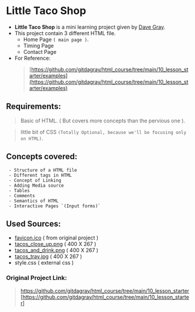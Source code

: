 # Little Taco Shop

- **Little Taco Shop** is a mini learning project given by [Dave Gray](https://github.com/gitdagray).
-  This project contain 3 different HTML file.
   - Home Page `( main page )`.
   - Timing Page
   - Contact Page
- For Reference:
    > [https://github.com/gitdagray/html_course/tree/main/10_lesson_starter/examples](https://github.com/gitdagray/html_course/tree/main/10_lesson_starter/examples)

## Requirements: 

> Basic of HTML. ( But covers more concepts than the pervious one ).

> little bit of CSS `(Totally Optional, because we'll be focusing only on HTML)`.

## Concepts covered:
```
 - Structure of a HTML file
 - Different tags in HTML
 - Concept of Linking
 - Adding Media source
 - Tables
 - Comments
 - Semantics of HTML
 - Interactive Pages `(Input forms)`
```

## Used Sources:
 - [favicon.ico](https://github.com/gitdagray/html_course/blob/main/10_lesson_starter/favicon.ico) ( from original project )
 - [tacos_close_up.png](https://github.com/iamwatchdogs/FSWD_hands_on/blob/main/Front-end/HTML_CSS/Project/2.LittleTacoShop/src/tacos_close_up_400x260.png) ( 400 X 267 )
 - [tacos_and_drink.png](https://github.com/iamwatchdogs/FSWD_hands_on/blob/main/Front-end/HTML_CSS/Project/2.LittleTacoShop/src/tacos_and_drink_400x267.png) ( 400 X 267 )
 - [tacos_tray.jpg](https://github.com/iamwatchdogs/FSWD_hands_on/blob/main/Front-end/HTML_CSS/Project/2.LittleTacoShop/src/tacos_tray_400x267.png) ( 400 X 267 )
 - style.css ( external css )

### Original Project Link:
> https://github.com/gitdagray/html_course/tree/main/10_lesson_starter[https://github.com/gitdagray/html_course/tree/main/10_lesson_starter]
